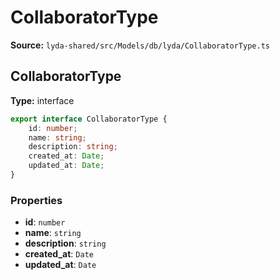 # CollaboratorType

**Source:** `lyda-shared/src/Models/db/lyda/CollaboratorType.ts`

## CollaboratorType

**Type:** interface

```typescript
export interface CollaboratorType {
    id: number;
    name: string;
    description: string;
    created_at: Date;
    updated_at: Date;
}
```

### Properties

- **id**: `number`
- **name**: `string`
- **description**: `string`
- **created_at**: `D​a​t​e`
- **updated_at**: `D​a​t​e`

